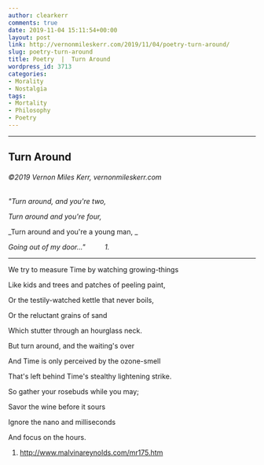 ```yaml
---
author: clearkerr
comments: true
date: 2019-11-04 15:11:54+00:00
layout: post
link: http://vernonmileskerr.com/2019/11/04/poetry-turn-around/
slug: poetry-turn-around
title: Poetry  |  Turn Around
wordpress_id: 3713
categories:
- Morality
- Nostalgia
tags:
- Mortality
- Philosophy
- Poetry
---
```


* * *





## Turn Around




###### ©2019 Vernon Miles Kerr, vernonmileskerr.com


_"Turn around, and you're two,_

_Turn around and you're four,_

_Turn around and you're a young man, _

_Going out of my door..."          1._



* * *



We try to measure Time by watching growing-things

Like kids and trees and patches of peeling paint,

Or the testily-watched kettle that never boils,

Or the reluctant grains of sand

Which stutter through an hourglass neck.

But turn around, and the waiting's over

And Time is only perceived by the ozone-smell

That's left behind Time's stealthy lightening strike.



So gather your rosebuds while you may;

Savor the wine before it sours

Ignore the nano and milliseconds

And focus on the hours.









 	
  1. http://www.malvinareynolds.com/mr175.htm


